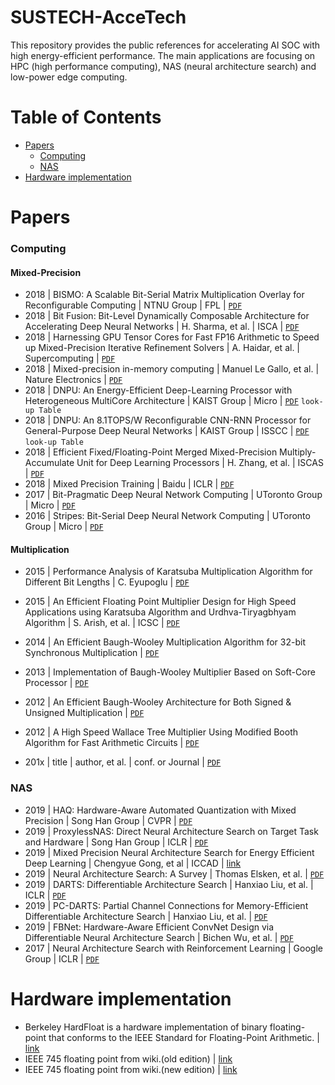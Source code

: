 # SUSTECH-AcceTech
This repository provides the public references for accelerating AI SOC with high energy-efficient performance.
The main applications are focusing on HPC (high performance computing), NAS (neural architecture search) and low-power edge computing.


# Table of Contents
+ [Papers](#papers)
  - [Computing](#computing)
  - [NAS](#nas)
+ [Hardware implementation](#hardware-implementation)


# Papers
### Computing 
#### Mixed-Precision
+ 2018 | BISMO: A Scalable Bit-Serial Matrix Multiplication Overlay for Reconfigurable Computing | NTNU Group | FPL | [`PDF`](https://arxiv.org/pdf/1806.08862.pdf)
+ 2018 | Bit Fusion: Bit-Level Dynamically Composable Architecture for Accelerating Deep Neural Networks | H. Sharma, et al. | ISCA | [`PDF`](https://arxiv.org/pdf/1712.01507.pdf)
+ 2018 | Harnessing GPU Tensor Cores for Fast FP16 Arithmetic to Speed up Mixed-Precision Iterative Refinement Solvers | A. Haidar, et al. | Supercomputing | [`PDF`](http://www.netlib.org/utk/people/JackDongarra/PAPERS/haidar_fp16_sc18.pdf)
+ 2018 | Mixed-precision in-memory computing | Manuel Le Gallo, et al. | Nature Electronics | [`PDF`](https://arxiv.org/pdf/1701.04279.pdf)
+ 2018 | DNPU: An Energy-Efficient Deep-Learning Processor with Heterogeneous MultiCore Architecture | KAIST Group | Micro | [`PDF`](https://ieeexplore.ieee.org/stamp/stamp.jsp?tp=&arnumber=8474942) `look-up Table`
+ 2018 | DNPU: An 8.1TOPS/W Reconfigurable CNN-RNN Processor for General-Purpose Deep Neural Networks | KAIST Group | ISSCC | [`PDF`](https://ieeexplore.ieee.org/stamp/stamp.jsp?tp=&arnumber=7870350) `look-up Table`
+ 2018 | Efficient Fixed/Floating-Point Merged Mixed-Precision Multiply-Accumulate Unit for Deep Learning Processors | H. Zhang, et al. | ISCAS | [`PDF`](https://ieeexplore.ieee.org/stamp/stamp.jsp?tp=&arnumber=8351354)
+ 2018 | Mixed Precision Training | Baidu | ICLR | [`PDF`](https://arxiv.org/pdf/1710.03740.pdf)
+ 2017 | Bit-Pragmatic Deep Neural Network Computing | UToronto Group | Micro | [`PDF`](https://arxiv.org/pdf/1610.06920.pdf) 
+ 2016 | Stripes: Bit-Serial Deep Neural Network Computing | UToronto Group | Micro | [`PDF`](http://www.ece.ubc.ca/~taylerh/doc/stripes_micro16.pdf) 
#### Multiplication
+ 2015 | Performance Analysis of Karatsuba Multiplication Algorithm for Different Bit Lengths | C. Eyupoglu | [`PDF`](https://reader.elsevier.com/reader/sd/pii/S1877042815038999?token=EB87D381723B92FB151FC26BE96E0B744C951A87F571460B2C7668FD0D2F59872C6C38AC5E7E494E9DC8E236AA565DC7)
+ 2015 | An Efficient Floating Point Multiplier Design for High Speed Applications using Karatsuba Algorithm and Urdhva-Tiryagbhyam Algorithm | S. Arish, et al. | ICSC | [`PDF`](https://arxiv.org/ftp/arxiv/papers/1910/1910.00976.pdf)
+ 2014 | An Efficient Baugh-Wooley Multiplication Algorithm for 32-bit Synchronous Multiplication | [`PDF`](https://pdfs.semanticscholar.org/b90b/552371ec9e0bb807e660899d84e78e548c48.pdf)
+ 2013 | Implementation of Baugh-Wooley Multiplier Based on Soft-Core Processor | [`PDF`](https://pdfs.semanticscholar.org/08f4/be48e73961111d58525b6d57574b5fbb1cb0.pdf)
+ 2012 | An Efficient Baugh-Wooley Architecture for Both Signed & Unsigned Multiplication | [`PDF`](http://www.ijcset.com/docs/IJCSET12-03-04-057.pdf)
+ 2012 | A High Speed Wallace Tree Multiplier Using Modified Booth Algorithm for Fast Arithmetic Circuits | [`PDF`](https://pdfs.semanticscholar.org/af1d/7fe13296a9309deacbc72d137804bd4de947.pdf)

+ 201x | title | author, et al. | conf. or Journal | [`PDF`](link)

### NAS
+ 2019 | HAQ: Hardware-Aware Automated Quantization with Mixed Precision | Song Han Group | CVPR | [`PDF`](https://arxiv.org/pdf/1811.08886.pdf)
+ 2019 | ProxylessNAS: Direct Neural Architecture Search on Target Task and Hardware | Song Han Group | ICLR | [`PDF`](https://arxiv.org/pdf/1812.00332.pdf)
+ 2019 | Mixed Precision Neural Architecture Search for Energy Efficient Deep Learning | Chengyue Gong, et al | ICCAD | [link](https://www.researchgate.net/publication/337821437_Mixed_Precision_Neural_Architecture_Search_for_Energy_Efficient_Deep_Learning)
+ 2019 | Neural Architecture Search: A Survey | Thomas Elsken, et al. | [`PDF`](https://arxiv.org/pdf/1808.05377v2.pdf)
+ 2019 | DARTS: Differentiable Architecture Search | Hanxiao Liu, et al. | ICLR | [`PDF`](https://arxiv.org/pdf/1806.09055.pdf)
+ 2019 | PC-DARTS: Partial Channel Connections for Memory-Efficient Differentiable Architecture Search | Hanxiao Liu, et al. | [`PDF`](https://arxiv.org/pdf/1907.05737v1.pdf)
+ 2019 | FBNet: Hardware-Aware Efficient ConvNet Design via Differentiable Neural Architecture Search | Bichen Wu, et al. | [`PDF`](https://arxiv.org/pdf/1812.03443v1.pdf)
+ 2017 | Neural Architecture Search with Reinforcement Learning | Google Group | ICLR | [`PDF`](https://arxiv.org/pdf/1611.01578v2.pdf)


# Hardware implementation
+ Berkeley HardFloat is a hardware implementation of binary floating-point that conforms to the IEEE Standard for Floating-Point Arithmetic. | [link](http://www.jhauser.us/arithmetic/HardFloat-1/doc/HardFloat-Verilog.html)
+ IEEE 745 floating point from wiki.(old edition) | [link](https://en.wikipedia.org/wiki/IEEE_754-1985.html)
+ IEEE 745 floating point from wiki.(new edition) | [link](https://en.wikipedia.org/wiki/IEEE_754)


